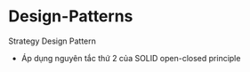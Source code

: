 # Design-Patterns
Strategy Design Pattern

- Áp dụng nguyên tắc thứ 2 của SOLID open-closed principle
